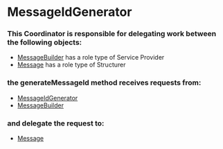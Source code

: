 # MessageIdGenerator
### This Coordinator is responsible for delegating work between the following objects: 
* [MessageBuilder](../ServiceProviders/MessageBuilder.md) has a role type of Service Provider
* [Message](../Structurers/Message.md) has a role type of Structurer
### the generateMessageId method receives requests from:
* [MessageIdGenerator](../Coordinators/MessageIdGenerator.md) 
* [MessageBuilder](../ServiceProviders/MessageBuilder.md) 
### and delegate the request to: 
* [Message](../Structurers/Message.md) 


